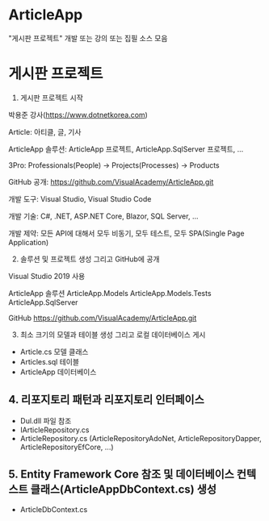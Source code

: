 # ArticleApp
"게시판 프로젝트" 개발 또는 강의 또는 집필 소스 모음

# 게시판 프로젝트

1. 게시판 프로젝트 시작

박용준 강사(https://www.dotnetkorea.com)

Article: 아티클, 글, 기사

ArticleApp 솔루션: ArticleApp 프로젝트, ArticleApp.SqlServer 프로젝트, ...

3Pro: Professionals(People) -> Projects(Processes) -> Products

GitHub 공개: https://github.com/VisualAcademy/ArticleApp.git

개발 도구: Visual Studio, Visual Studio Code

개발 기술: C#, .NET, ASP.NET Core, Blazor, SQL Server, ...

개발 제약: 모든 API에 대해서 모두 비동기, 모두 테스트, 모두 SPA(Single Page Application)

2. 솔루션 및 프로젝트 생성 그리고 GitHub에 공개

Visual Studio 2019 사용

ArticleApp 솔루션
    ArticleApp.Models
    ArticleApp.Models.Tests
    ArticleApp.SqlServer 

GitHub
    https://github.com/VisualAcademy/ArticleApp.git


3. 최소 크기의 모델과 테이블 생성 그리고 로컬 데이터베이스 게시

- Article.cs 모델 클래스
- Articles.sql 테이블
- ArticleApp 데이터베이스 

## 4. 리포지토리 패턴과 리포지토리 인터페이스

- Dul.dll 파일 참조
- IArticleRepository.cs
- ArticleRepository.cs (ArticleRepositoryAdoNet, ArticleRepositoryDapper, ArticleRepositoryEfCore, ...)


## 5. Entity Framework Core 참조 및 데이터베이스 컨텍스트 클래스(ArticleAppDbContext.cs) 생성

- ArticleDbContext.cs

